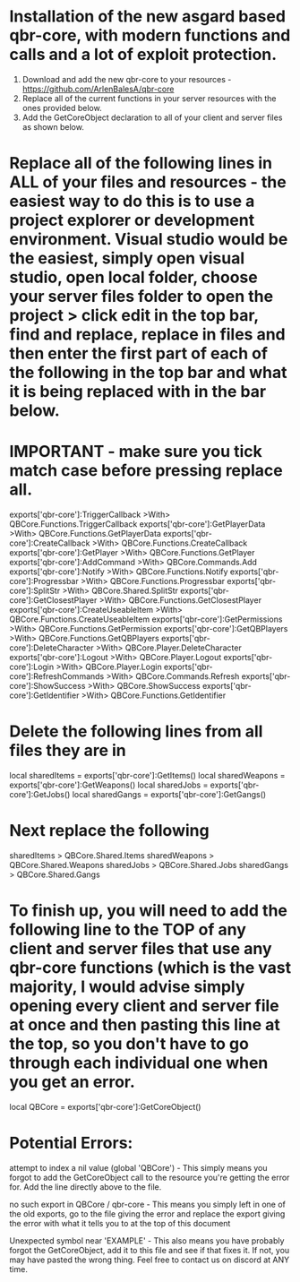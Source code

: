 # Installation of the new asgard based qbr-core, with modern functions and calls and a lot of exploit protection.
1) Download and add the new qbr-core to your resources - https://github.com/ArlenBalesA/qbr-core
2) Replace all of the current functions in your server resources with the ones provided below.
3) Add the GetCoreObject declaration to all of your client and server files as shown below.

# Replace all of the following lines in ALL of your files and resources - the easiest way to do this is to use a project explorer or development environment. Visual studio would be the easiest, simply open visual studio, open local folder, choose your server files folder to open the project > click edit in the top bar, find and replace, replace in files and then enter the first part of each of the following in the top bar and what it is being replaced with in the bar below.

# IMPORTANT - make sure you tick match case before pressing replace all.

exports['qbr-core']:TriggerCallback 	>With> 			QBCore.Functions.TriggerCallback
exports['qbr-core']:GetPlayerData 		>With>	 		QBCore.Functions.GetPlayerData
exports['qbr-core']:CreateCallback 		>With> 			QBCore.Functions.CreateCallback
exports['qbr-core']:GetPlayer 			>With> 			QBCore.Functions.GetPlayer
exports['qbr-core']:AddCommand 			>With> 			QBCore.Commands.Add
exports['qbr-core']:Notify 				>With> 			QBCore.Functions.Notify
exports['qbr-core']:Progressbar 		>With> 			QBCore.Functions.Progressbar
exports['qbr-core']:SplitStr 			>With> 			QBCore.Shared.SplitStr
exports['qbr-core']:GetClosestPlayer 	>With> 			QBCore.Functions.GetClosestPlayer
exports['qbr-core']:CreateUseableItem 	>With> 			QBCore.Functions.CreateUseableItem
exports['qbr-core']:GetPermissions 		>With> 			QBCore.Functions.GetPermission
exports['qbr-core']:GetQBPlayers 		>With> 			QBCore.Functions.GetQBPlayers
exports['qbr-core']:DeleteCharacter 	>With> 			QBCore.Player.DeleteCharacter
exports['qbr-core']:Logout 				>With> 			QBCore.Player.Logout
exports['qbr-core']:Login 				>With> 			QBCore.Player.Login
exports['qbr-core']:RefreshCommands 	>With> 			QBCore.Commands.Refresh
exports['qbr-core']:ShowSuccess 		>With> 			QBCore.ShowSuccess
exports['qbr-core']:GetIdentifier 		>With> 			QBCore.Functions.GetIdentifier

# Delete the following lines from all files they are in
local sharedItems = exports['qbr-core']:GetItems()
local sharedWeapons = exports['qbr-core']:GetWeapons()
local sharedJobs = exports['qbr-core']:GetJobs()
local sharedGangs = exports['qbr-core']:GetGangs()

# Next replace the following
sharedItems		> 	QBCore.Shared.Items
sharedWeapons 	> 	QBCore.Shared.Weapons
sharedJobs 		> 	QBCore.Shared.Jobs
sharedGangs 	> 	QBCore.Shared.Gangs

# To finish up, you will need to add the following line to the TOP of any client and server files that use any qbr-core functions (which is the vast majority, I would advise simply opening every client and server file at once and then pasting this line at the top, so you don't have to go through each individual one when you get an error.
local QBCore = exports['qbr-core']:GetCoreObject()

# Potential Errors:

attempt to index a nil value (global 'QBCore') - This simply means you forgot to add the GetCoreObject call to the resource you're getting the error for. Add the line directly above to the file.

no such export in QBCore / qbr-core - This means you simply left in one of the old exports, go to the file giving the error and replace the export giving the error with what it tells you to at the top of this document

Unexpected symbol near 'EXAMPLE' - This also means you have probably forgot the GetCoreObject, add it to this file and see if that fixes it. If not, you may have pasted the wrong thing. Feel free to contact us on discord at ANY time.